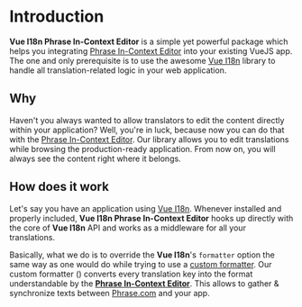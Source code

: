 # Introduction

**Vue I18n Phrase In-Context Editor** is a simple yet powerful package which helps you integrating [Phrase In-Context Editor](https://phrase.com/blog/posts/use-phrase-in-context-editor) into your existing VueJS app. The one and only prerequisite is to use the awesome [Vue I18n](https://kazupon.github.io/vue-i18n/) library to handle all translation-related logic in your web application.

## Why

Haven't you always wanted to allow translators to edit the content directly within your application? Well, you're in luck, because now you can do that with the [Phrase In-Context Editor](https://help.phrase.com/help/translate-directly-on-your-website). Our library allows you to edit translations while browsing the production-ready application. From now on, you will always see the content right where it belongs.

## How does it work

Let's say you have an application using [Vue I18n](https://www.npmjs.com/package/vue-i18n). Whenever installed and properly included, **Vue I18n Phrase In-Context Editor** hooks up directly with the core of **Vue I18n** API and works as a middleware for all your translations.

Basically, what we do is to override the **Vue I18n**'s `formatter` option the same way as one would do while trying to use a [custom formatter](https://kazupon.github.io/vue-i18n/guide/formatting.html#custom-formatting). Our custom formatter ([<Badge text="VueI18nPhraseFormatter" vertical="middle" />](../api#vuei18nphraseformatteroptions)) converts every translation key into the format understandable by the [**Phrase In-Context Editor**](https://help.phrase.com/help/configure-in-context-editor). This allows to gather & synchronize texts between [Phrase.com](https://phrase.com/) and your app.
